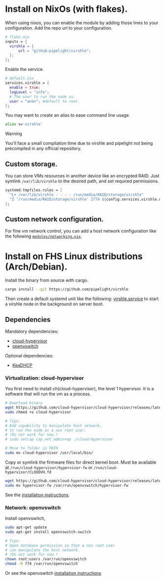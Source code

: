 # Install on NixOs (with flakes).

When using nixos, you can enable the module by adding those lines to your configuration.
Add the repo url to your configuration.

```nix
# flake.nix
inputs = {
  virshle = {
      url = "github:pipelight/virshle";
  };
};
```

Enable the service.

```nix
# default.nix
services.virshle = {
  enable = true;
  logLevel = "info";
  # The user to run the node as.
  user = "anon"; #default to root.
};
```

You may want to create an alias to ease command line usage.

```sh
alias v='virshle'
```

> [!WARNING]
> You'll face a small compilation time due to virshle and pipelight
> not being precompiled in any official repository.

## Custom storage.

You can store VMs resources in another device like an encrypted RAID.
Just symlink `/var/lib/virshle` to the desired path, and set required permissions.

```nix
systemd.tmpfiles.rules = [
  "L+ /var/lib/virshle - - - - /run/media/RAID/storage/virshle"
  "Z '/run/media/RAID/storage/virshle' 2774 ${config.services.virshle.user} users - -"
];
```

## Custom network configuration.

For fine vm network control, you can add a host network configuration like the following
[`modules/networking.nix`](https://github.com/pipelight/virshle/modules/config.nix).

# Install on FHS Linux distributions (Arch/Debian).

Install the binary from source with cargo.

```sh
cargo install --git https://github.com/pipelight/virshle
```

Then create a default systemd unit like the following:
[virshle.service](https://github.com/pipelight/virshle/scripts/virshle.service)
to start a virshle node in the background on server boot.

## Dependencies

Mandatory dependencies:

- [cloud-hypervisor](https://github.com/cloud-hypervisor/cloud-hypervisor)
- [openvswitch](https://github.com/openvswitch/ovs)

Optional dependencies:

- [KeaDHCP](https://kea.readthedocs.io/en/latest/)

### Virtualization: cloud-hypervisor

You first need to install ch(cloud-hypervisor), the level 1 hypervisor.
It is a software that will run the vm as a process.

```sh
# Download binary
wget https://github.com/cloud-hypervisor/cloud-hypervisor/releases/latest/download/cloud-hypervisor
sudo chmod +x cloud-hypervisor

# Tips:
# Add capability to manipulate host network,
# to run the node as a non root user.
# !Do not work for now.!
# sudo setcap cap_net_admin+ep ./cloud-hypervisor

# Move to folder in PATH
sudo mv cloud-hypervisor /usr/local/bin/

```

Copy or symlink the firmware files for direct kernel boot.
Must be available at
`/run/cloud-hypervisor/hypervisor-fw`
or
`/run/cloud-hypervisor/CLOUDVH.fd`

```sh
wget https://github.com/cloud-hypervisor/cloud-hypervisor/releases/latest/download/hypervisor-fw
sudo mv hypervisor-fw /var/run/openvswitch/hypervisor-fw
```

See the [installation instructions](https://github.com/cloud-hypervisor/cloud-hypervisor).

### Network: openvswitch

Install openvswitch,

```sh
sudo apt-get update
sudo apt-get install openvswitch-switch

```

```sh
# Tips:
# Open database permission so that a non root user
# can manipulate the host network.
# !Do not work for now.!
chown root:users /var/run/openvswitch
chmod -R 774 /var/run/openvswitch`
```

Or see the openvswitch [installation instructions](https://docs.openvswitch.org/en/latest/intro/install)

